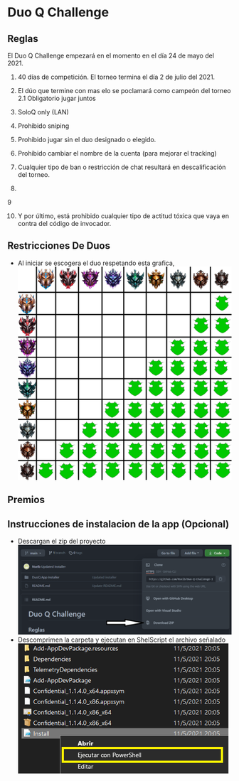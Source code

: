 # Duo Q Challenge
## Reglas
El Duo Q Challenge empezará en el momento en el día 24 de mayo del 2021.

1. 40 días de competición. El torneo termina el día 2 de julio del 2021.

2. El dúo que termine con mas elo se poclamará como campeón del torneo 
2.1 Obligatorio jugar juntos

3. SoloQ only (LAN)

4. Prohibido sniping

5. Prohibido jugar sin el duo designado o elegido.

6. Prohibido cambiar el nombre de la cuenta (para mejorar el tracking)

7. Cualquier tipo de ban o restricción de chat resultará en descalificación del torneo. 

8. 

9 

10. Y por último, está prohibido cualquier tipo de actitud tóxica que vaya en contra del código de invocador.
## Restricciones De Duos
- Al iniciar se escogera el duo respetando esta grafica, 
![Ranked Restrictions](https://github.com/Nselb/Duo-Q-Challenge-Info/blob/main/Assets/RestriccionesElo.png)
## Premios

## Instrucciones de instalacion de la app (Opcional)
- Descargan el zip del proyecto
![Primer paso](https://github.com/Nselb/Duo-Q-Challenge-Info/blob/main/Assets/Screen1.png)
- Descomprimen la carpeta y ejecutan en ShelScript el archivo señalado
![Segundo paso](https://github.com/Nselb/Duo-Q-Challenge-Info/blob/main/Assets/Screen2.png)
